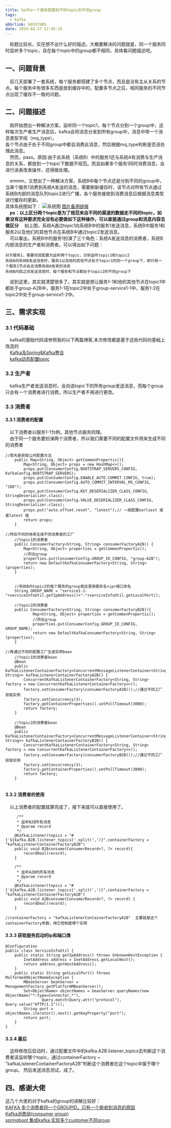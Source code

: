 ```yaml
---
title: kafka一个服务配置到不同topic的不同group
tags:
  - kafka
abbrlink: b033fd85
date: 2019-02-27 12:45:33
---
```

&emsp;标题比较长，实在想不出什么好的描述。大概要解决的问题就是，同一个服务同时监听多个topic，且在每个topic中的group都不相同，具体看问题描述吧。
<!--more-->
## 一、问题背景
&emsp;前几天部署了一套系统，每个服务都搭建了多个节点，而且是没有主从关系的节点。每个服务中有很多东西是放到缓存中的，配置多节点之后，相同服务的不同节点出现了缓存不一致的问题。  

## 二、问题描述
&emsp;刚开始想出一种解决方案，监听同一个topic1，每个节点分到一个group中，这样每次生产者生产消息后，kafka会将消息分发到所有group中，消息中带一个消息类型字段（mq_type）。  
各个节点由于处于不同group中都会消费此消息，然后根据mq_type判断是否该处理此消息。  
&emsp;然而，pass。原因:由于此系统（系统B）中的服务1还与系统A有消费与生产消息的关系，都放到一个topic下数据不规范。而且如果多个服务1同时消费消息，会进行读表改表操作，还得做处理。

&emsp;emmm，又想出了一种解决方案，系统B中每个节点还是分到不同的group中，当某个服务1消费到系统A发送的消息，需要刷新缓存时，该节点对所有节点通过系统B内部的消息队列topic2进行广播，各个服务接收到消费消息后根据消息类型进行缓存的更新。  
具体系统图如下：
![系统图](https://github.com/olicity-wong/Resource/blob/master/system.png?raw=true)
[图片备用链接](https://github.com/olicity-wong/Resource/blob/master/system.png?raw=true)  
&emsp;**ps：以上区分两个topic是为了规范来自不同的渠道的数据走不同的topic，如果没有这种要求完全没有必要做如下这种操作，可以直接通过group和消息内容去做区分**
&emsp;如上图，系统A通过topic1向系统B中的服务1发送消息，系统B中服务1和服务2以及他们的其他节点在系统B中通过topic2发送消息。  
&emsp;可以看出，系统B中的服务1扮演了三个角色：系统A发送消息的消费者，系统B内部消息的生产者和消费者。可以得出如下问题：
```
对于服务1，需要将其配置为监听两个topic，分别监听topic1和topic2
系统A向系统B发送消息时，服务1以及他的其他节点处于topic1的同一个group下，即只有一个服务1节点会去消费系统A发来的消息
系统B内部之间发送消息时，每个服务和节点都处于topic2的不同group下
```
&emsp;说到这里，其实就清楚很多了。其实就是想让服务1-1和他的其他节点在topic1中都处于group-A2B中，服务1-1在topic2中处于group-service1-1中，服务1-2在topic2中处于group-service1-2中。

## 三、需求实现
### 3.1 代码基础
&emsp;kafka的基础代码请参照我的以下两篇博客,本次修改都是基于这些代码的基础上改造的  
&emsp;[Kafka及Spring&Kafka整合](https://olicity-wong.github.io/post/85675a3e.html)  
&emsp;[kafka动态配置topic](https://olicity-wong.github.io/post/bf5e9970.html)
### 3.2 生产者
&emsp;kafka生产者发送消息时，会向该topic下的所有group发送消息，而每个group只会有一个消费者进行消费。所以生产者不用进行更改。
### 3.3 消费者
#### 3.3.1 消费者的配置
&emsp;以下消费者以服务1-1为例，其他节点服务同理。  
&emsp;由于同一个服务要扮演两个消费者，所以我们需要不同的配置文件用来生成不同的消费者
```
//首先是获取公共配置方法
    public Map<String, Object> getCommonPropertis(){
        Map<String, Object> props = new HashMap<>();
        props.put(ConsumerConfig.BOOTSTRAP_SERVERS_CONFIG, KafkaConfig.BOOTSTRAP_SERVERS);
        props.put(ConsumerConfig.ENABLE_AUTO_COMMIT_CONFIG, true);
        props.put(ConsumerConfig.AUTO_COMMIT_INTERVAL_MS_CONFIG, "100");
        props.put(ConsumerConfig.KEY_DESERIALIZER_CLASS_CONFIG, StringDeserializer.class);
        props.put(ConsumerConfig.VALUE_DESERIALIZER_CLASS_CONFIG, StringDeserializer.class);
        props.put("auto.offset.reset", "latest");// 一般配置earliest 或者latest 值
        return props;
    }

//然后不同的用来生成不同消费者的工厂
    //topic1的消费者
    public ConsumerFactory<String, String> consumerFactoryA2B() {
        Map<String, Object> properties = getCommonPropertis();
        //所在group
        properties.put(ConsumerConfig.GROUP_ID_CONFIG, "group-A2B");
        return new DefaultKafkaConsumerFactory<String, String>(properties);
    }
    
    
    //系统B内topic2的每个服务的group我这里用服务名+ip+端口命名
    String GROUP_NAME = "service1-1-"+serviceInfoUtil.getIpAddress()+"-"+serviceInfoUtil.getLocalPort();
    
    //topic2的消费者
    public ConsumerFactory<String, String> consumerFactoryB2B(){
            Map<String, Object> properties = getCommonPropertis();
            //所在group
            properties.put(ConsumerConfig.GROUP_ID_CONFIG, GROUP_NAME);
            return new DefaultKafkaConsumerFactory<String, String>(properties);
    }
    
//再通过不同的配置工厂生成实例bean
    //topic1的消费者bean
    @Bean
    public KafkaListenerContainerFactory<ConcurrentMessageListenerContainer<String, String>> kafkaListenerContainerFactoryA2B() {
        ConcurrentKafkaListenerContainerFactory<String, String> factory = new ConcurrentKafkaListenerContainerFactory<>();
        factory.setConsumerFactory(consumerFactoryA2B());//通过不同工厂获取实例
        factory.setConcurrency(3);
        factory.getContainerProperties().setPollTimeout(3000);
        return factory;
    }  
    
    //topic2的消费者bean
    @Bean
    public KafkaListenerContainerFactory<ConcurrentMessageListenerContainer<String, String>> kafkaListenerContainerFactoryB2B() {
        ConcurrentKafkaListenerContainerFactory<String, String> factory = new ConcurrentKafkaListenerContainerFactory<>();
        factory.setConsumerFactory(consumerFactoryB2B());//通过不同工厂获取实例
        factory.setConcurrency(3);
        factory.getContainerProperties().setPollTimeout(3000);
        return factory;
    }  
    
```
#### 3.3.2 消费者的使用  
&emsp;以上消费者的配置就算完成了，接下来就可以直接使用了。
```
     /**
     * 监听B2B所有消息
     * @param record
     */
    @KafkaListener(topics = "#{'${kafka.B2B.listener_topics}'.split(',')}",containerFactory = "kafkaListenerContainerFactoryB2B")
    public void B2Bconsume(ConsumerRecord<?, ?> record){
        recordDeal(record);
    }

    /**
     * 监听A2B的所有消息
     * @param record
     */
    @KafkaListener(topics = "#{'${kafka.A2B.listener_topics}'.split(',')}",containerFactory = "kafkaListenerContainerFactoryA2B")
    public void A2Bconsume(ConsumerRecord<?, ?> record) {
        recordDeal(record);
    }
    
//containerFactory = "kafkaListenerContainerFactoryA2B"  主要就是这个containerFactory参数，用它控制是哪个实例
```
#### 3.3.3 获取服务启动的ip和端口类
```
@Configuration
public class ServiceInfoUtil {
    public static String getIpAddress() throws UnknownHostException {
        InetAddress address = InetAddress.getLocalHost();
        return address.getHostAddress();
    }
    public static String getLocalPort() throws MalformedObjectNameException {
        MBeanServer beanServer = ManagementFactory.getPlatformMBeanServer();
        Set<ObjectName> objectNames = beanServer.queryNames(new ObjectName("*:type=Connector,*"),
                Query.match(Query.attr("protocol"), Query.value("HTTP/1.1")));
        String port = objectNames.iterator().next().getKeyProperty("port");
        return port;
    }
}    
```
#### 3.3.4 最后
&emsp;这样修改后启动时，通过配置文件中的kafka.A2B.listener_topics去判断这个消费者该监听哪个topic，通过containerFactory = "kafkaListenerContainerFactoryA2B"判断这个消费者在这个topic中属于哪个group。
然后发送消息测试，成了。

## 四、感谢大佬
这几个大佬的对于kafka的group的讲解比较好：  
[KAFKA 多个消费者同一个GROUPID，只有一个能收到消息的原因](http://www.mrslee.cn/archives/54)  
[Kafka消费组(consumer group)](http://www.cnblogs.com/huxi2b/p/6223228.html)  
[springboot 集成kafka 实现多个customer不同group](https://blog.csdn.net/caijiapeng0102/article/details/80765923)  
